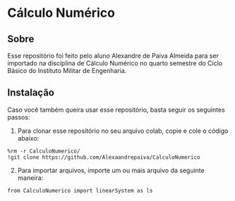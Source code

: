 # Cálculo Numérico

## Sobre

Esse repositório foi feito pelo aluno Alexandre de Paiva Almeida para ser importado na disciplina de Cálculo Numérico no quarto semestre do Ciclo Básico do Instituto Militar de Engenharia.

## Instalação

Caso você também queira usar esse repositório, basta seguir os seguintes passos:

1. Para clonar esse repositório no seu arquivo colab, copie e cole o código abaixo:

```
%rm -r CalculoNumerico/
!git clone https://github.com/Alexaandrepaiva/CalculoNumerico
```

2. Para importar arquivos, importe um ou mais arquivo da seguinte maneira:

```
from CalculoNumerico import linearSystem as ls
```
